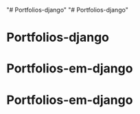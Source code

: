 "# Portfolios-django" 
"# Portfolios-django" 
# Portfolios-django
# Portfolios-em-django
# Portfolios-em-django
